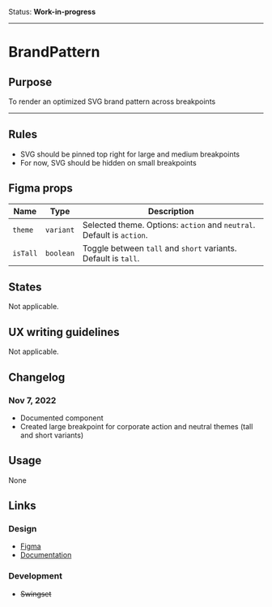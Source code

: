 Status: **Work-in-progress**

---

# BrandPattern

## Purpose

To render an optimized SVG brand pattern across breakpoints

---

## Rules

- SVG should be pinned top right for large and medium breakpoints
- For now, SVG should be hidden on small breakpoints

## Figma props

| Name     | Type      | Description                                                           |
| -------- | --------- | --------------------------------------------------------------------- |
| `theme`  | `variant` | Selected theme. Options: `action` and `neutral`. Default is `action`. |
| `isTall` | `boolean` | Toggle between `tall` and `short` variants. Default is `tall`.        |

## States

Not applicable.

## UX writing guidelines

Not applicable.

## Changelog

### Nov 7, 2022

- Documented component
- Created large breakpoint for corporate action and neutral themes (tall and short variants)

## Usage

None

## Links

### Design

- [Figma](https://www.figma.com/file/7cYgDM618stjYUHDqAfRec/Components?node-id=2303%3A11771)
- [Documentation](https://hashicorp-wpl-documentation.vercel.app/components/brand-pattern)

### Development

- ~~Swingset~~
